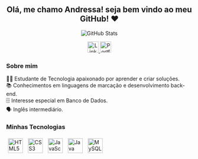 <div align="center">

  <h2>Olá, me chamo Andressa!
    seja bem vindo ao meu GitHub! ❤</h2>

  <!-- GitHub Stats -->
  <div style="display: inline-block; text-align: center;">
    <picture>
      <source
        srcset="https://github-readme-stats.vercel.app/api?username=anuraghazra&show_icons=true&theme=dark"
        media="(prefers-color-scheme: dark)"
      />
      <source
        srcset="https://github-readme-stats.vercel.app/api?username=anuraghazra&show_icons=true"
        media="(prefers-color-scheme: light), (prefers-color-scheme: no-preference)"
      />
      <img
        src="https://github-readme-stats.vercel.app/api?username=anuraghazra&show_icons=true"
        style="display: block; margin: 0 auto;"
        alt="GitHub Stats"
      />
    </picture>
  </div>

  <!-- Links -->
  <p>
    <a href="https://www.linkedin.com/in/andressa-xavier-2b393a271/" target="_blank">
      <img src="https://cdn.jsdelivr.net/gh/devicons/devicon/icons/linkedin/linkedin-original.svg" width="30" alt="LinkedIn" />
    </a>
    <a href="https://seuportfolio.com" target="_blank">
      <img src="https://cdn.jsdelivr.net/gh/devicons/devicon/icons/google/google-original.svg" width="30" alt="Portfolio" />
    </a>
  </p>

</div>

<div align="left" style="max-width: 600px; margin: 20px auto;">
  <h3>Sobre mim</h3>
  <p>
    👨‍💻 Estudante de Tecnologia apaixonado por aprender e criar soluções.<br/>
    📚 Conhecimentos em linguagens de marcação e desenvolvimento back-end.<br/>
    🗄️ Interesse especial em Banco de Dados.<br/>
    🗣️ Inglês intermediário.<br/>
  </p>

  <h3>Minhas Tecnologias</h3>
  <p>
    <img alt="HTML5" title="HTML5" src="https://cdn.jsdelivr.net/gh/devicons/devicon/icons/html5/html5-original.svg" width="40" height="40" style="margin: 5px"/>
    <img alt="CSS3" title="CSS3" src="https://cdn.jsdelivr.net/gh/devicons/devicon/icons/css3/css3-original.svg" width="40" height="40" style="margin: 5px"/>
    <img alt="JavaScript" title="JavaScript" src="https://cdn.jsdelivr.net/gh/devicons/devicon/icons/javascript/javascript-original.svg" width="40" height="40" style="margin: 5px"/>
    <img alt="Java" title="Java" src="https://cdn.jsdelivr.net/gh/devicons/devicon/icons/java/java-original.svg" width="40" height="40" style="margin: 5px"/>
    <img alt="MySQL" title="MySQL" src="https://cdn.jsdelivr.net/gh/devicons/devicon/icons/mysql/mysql-original.svg" width="40" height="40" style="margin: 5px"/>
  </p>


